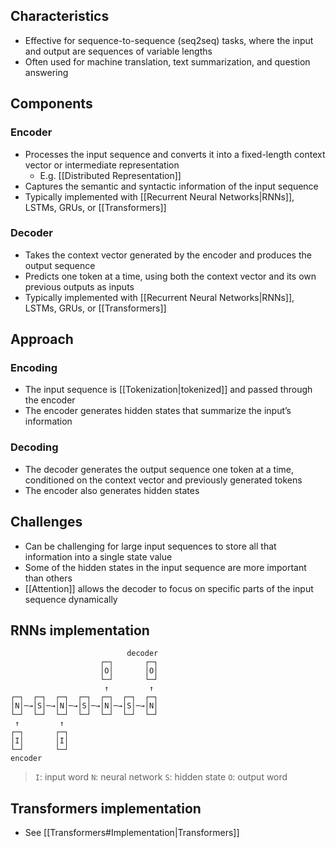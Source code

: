 ## Characteristics

- Effective for sequence-to-sequence (seq2seq) tasks, where the input and output are sequences of variable lengths
- Often used for machine translation, text summarization, and question answering

## Components

### Encoder

- Processes the input sequence and converts it into a fixed-length context vector or intermediate representation
	- E.g. [[Distributed Representation]]
- Captures the semantic and syntactic information of the input sequence
- Typically implemented with [[Recurrent Neural Networks|RNNs]], LSTMs, GRUs, or [[Transformers]]

### Decoder

- Takes the context vector generated by the encoder and produces the output sequence
- Predicts one token at a time, using both the context vector and its own previous outputs as inputs
- Typically implemented with [[Recurrent Neural Networks|RNNs]], LSTMs, GRUs, or [[Transformers]]

## Approach

### Encoding

- The input sequence is [[Tokenization|tokenized]] and passed through the encoder
- The encoder generates hidden states that summarize the input’s information

### Decoding

- The decoder generates the output sequence one token at a time, conditioned on the context vector and previously generated tokens
- The encoder also generates hidden states

## Challenges

- Can be challenging for large input sequences to store all that information into a single state value
- Some of the hidden states in the input sequence are more important than others
- [[Attention]] allows the decoder to focus on specific parts of the input sequence dynamically

## RNNs implementation

```plaintext
                          decoder
                    ┌─┐       ┌─┐
                    │O│       │O│
                    └─┘       └─┘
                     ↑         ↑
┌─┐  ┌─┐  ┌─┐  ┌─┐  ┌─┐  ┌─┐  ┌─┐
│N│─→│S│─→│N│─→│S│─→│N│─→│S│─→│N│
└─┘  └─┘  └─┘  └─┘  └─┘  └─┘  └─┘
 ↑         ↑         
┌─┐       ┌─┐
│I│       │I│
└─┘       └─┘
encoder
```

> `I`: input word
> `N`: neural network
> `S`: hidden state
> `O`: output word

## Transformers implementation

- See [[Transformers#Implementation|Transformers]]